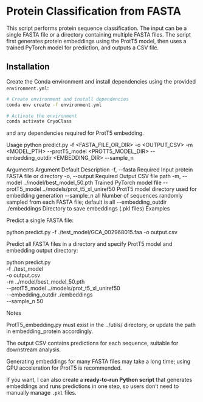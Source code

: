 # Protein Classification from FASTA

This script performs protein sequence classification. The input can be a single FASTA file or a directory containing multiple FASTA files. The script first generates protein embeddings using the ProtT5 model, then uses a trained PyTorch model for prediction, and outputs a CSV file.

## Installation

Create the Conda environment and install dependencies using the provided `environment.yml`:

```bash
# Create environment and install dependencies
conda env create -f environment.yml

# Activate the environment
conda activate CryoClass
```


and any dependencies required for ProtT5 embedding.

Usage
python predict.py -f <FASTA_FILE_OR_DIR> -o <OUTPUT_CSV> -m <MODEL_PTH> --protT5_model <PROTT5_MODEL_DIR> --embedding_outdir <EMBEDDING_DIR> --sample_n <N>

Arguments
Argument	Default	Description
-f, --fasta	Required	Input protein FASTA file or directory
-o, --output	Required	Output CSV file path
-m, --model	../model/best_model_50.pth	Trained PyTorch model file
--protT5_model	../models/prot_t5_xl_uniref50	ProtT5 model directory used for embedding generation
--sample_n	all	Number of sequences randomly sampled from each FASTA file; default is all
--embedding_outdir	./embeddings	Directory to save embeddings (.pkl files)
Examples

Predict a single FASTA file:

python predict.py -f ./test_model/GCA_002968015.faa -o output.csv


Predict all FASTA files in a directory and specify ProtT5 model and embedding output directory:

python predict.py \
    -f ./test_model \
    -o output.csv \
    -m ../model/best_model_50.pth \
    --protT5_model ../models/prot_t5_xl_uniref50 \
    --embedding_outdir ./embeddings \
    --sample_n 50

Notes

ProtT5_embedding.py must exist in the ../utils/ directory, or update the path in embedding_protein accordingly.

The output CSV contains predictions for each sequence, suitable for downstream analysis.

Generating embeddings for many FASTA files may take a long time; using GPU acceleration for ProtT5 is recommended.


If you want, I can also create a **ready-to-run Python script** that generates embeddings and runs predictions in one step, so users don’t need to manually manage `.pkl` files.  
